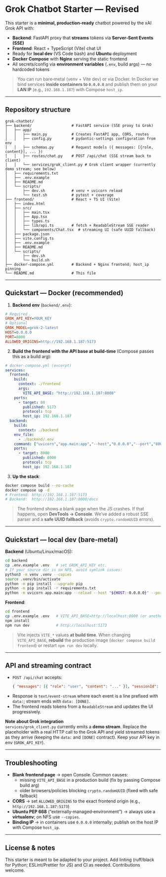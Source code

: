 # Grok Chatbot Starter — Revised

This starter is a **minimal, production‑ready** chatbot powered by the xAI Grok API with:

- **Backend**: FastAPI proxy that **streams** tokens via **Server‑Sent Events (SSE)**
- **Frontend**: React + TypeScript (Vite) chat UI
- Ready for **local dev** (VS Code bash) and **Ubuntu** deployment
- **Docker Compose** with **Nginx** serving the static frontend
- All secrets/config via **environment variables** (`.env`, build args) — no hardcoded tokens

> You can run bare‑metal (venv + Vite dev) or via Docker. In Docker we bind services **inside containers to `0.0.0.0`** and publish them on your **LAN IP** (e.g., `192.168.1.187`) with Compose `host_ip`.

---

## Repository structure

```
grok-chatbot/
├── backend/                  # FastAPI service (SSE proxy to Grok)
│   ├── app/
│   │   ├── main.py           # Creates FastAPI app, CORS, routes
│   │   ├── config.py         # pydantic-settings configuration from env
│   │   ├── schemas.py        # Request models ({ messages: [{role, content}], ... })
│   │   ├── routes/chat.py    # POST /api/chat (SSE stream back to client)
│   │   └── services/grok_client.py # Grok client wrapper (currently demo stream; see below)
│   ├── requirements.txt
│   ├── .env.example
│   ├── README.md
│   └── scripts/
│       ├── dev.sh            # venv + uvicorn reload
│       └── test.sh           # pytest + coverage
├── frontend/                 # React + TS UI (Vite)
│   ├── index.html
│   ├── src/
│   │   ├── main.tsx
│   │   ├── App.tsx
│   │   ├── types.ts
│   │   ├── lib/api.ts        # fetch + ReadableStream SSE reader
│   │   └── components/Chat.tsx  # streaming UI (safe UUID fallback)
│   ├── package.json
│   ├── vite.config.ts
│   ├── .env.example
│   ├── README.md
│   └── scripts/
│       ├── dev.sh
│       └── build.sh
├── docker-compose.yml        # Backend + Nginx frontend; host_ip pinning
└── README.md                 # This file
```

---

## Quickstart — Docker (recommended)

1) **Backend env** (`backend/.env`):
```ini
# Required
GROK_API_KEY=YOUR_KEY
# Optional
GROK_MODEL=grok-2-latest
HOST=0.0.0.0
PORT=8000
ALLOWED_ORIGINS=http://192.168.1.187:5173
```

2) **Build the frontend with the API base at build‑time** (Compose passes this as a build arg):
```yaml
# docker-compose.yml (excerpt)
services:
  frontend:
    build:
      context: ./frontend
      args:
        VITE_API_BASE: "http://192.168.1.187:8000"
    ports:
      - target: 80
        published: 5173
        protocol: tcp
        host_ip: 192.168.1.187
  backend:
    build:
      context: ./backend
    env_file:
      - ./backend/.env
    command: ["uvicorn","app.main:app","--host","0.0.0.0","--port","8000"]
    ports:
      - target: 8000
        published: 8000
        protocol: tcp
        host_ip: 192.168.1.187
```

3) **Up the stack**:
```bash
docker compose build --no-cache
docker compose up -d
# Frontend: http://192.168.1.187:5173
# Backend:  http://192.168.1.187:8000/docs
```

> The frontend shows a blank page when the JS crashes. If that happens, open **DevTools → Console**. We’ve added a robust SSE parser and a **safe UUID fallback** (avoids `crypto.randomUUID` errors).

---

## Quickstart — local dev (bare‑metal)

**Backend** (Ubuntu/Linux/macOS):
```bash
cd backend
cp .env.example .env   # set GROK_API_KEY etc.
# If your source dir is on NFS, avoid symlink issues:
python3 -m venv .venv --copies
source .venv/bin/activate
python -m pip install --upgrade pip
python -m pip install -r requirements.txt
python -m uvicorn app.main:app --reload --host "${HOST:-0.0.0.0}" --port "${PORT:-8000}"
```

**Frontend**:
```bash
cd frontend
cp .env.example .env   # VITE_API_BASE=http://localhost:8000 (or another host)
npm install
npm run dev            # http://localhost:5173
```

> Vite injects `VITE_*` values **at build time**. When changing `VITE_API_BASE`, **rebuild** the production image (`docker compose build frontend`) or restart `npm run dev` locally.

---

## API and streaming contract

- `POST /api/chat` accepts:
  ```json
  { "messages": [{ "role": "user", "content": "..." }], "sessionId": "optional" }
  ```
- Response is `text/event-stream` where each event is a line prefixed with `data:`; stream ends with `data: [DONE]`.
- The frontend reads tokens from a `ReadableStream` and updates the UI progressively.

**Note about Grok integration**  
`services/grok_client.py` currently emits a **demo stream**. Replace the placeholder with a real HTTP call to the Grok API and yield streamed tokens as they arrive (keeping the `data:` and `[DONE]` contract). Keep your API key in env (`GROK_API_KEY`).

---

## Troubleshooting

- **Blank frontend page** → open Console. Common causes:
  - missing `VITE_API_BASE` in a production build (fix by passing Compose build arg)
  - older browsers/policies blocking `crypto.randomUUID` (fixed with safe fallback)
- **CORS** → set `ALLOWED_ORIGINS` to the exact frontend origin (e.g., `http://192.168.1.187:5173`)
- **Ubuntu PEP 668** (“externally‑managed‑environment”) → always use a **virtualenv**; on NFS use `--copies`.
- **Binding IP** → in containers use `0.0.0.0` internally; publish on the host IP with Compose `host_ip`.

---

## License & notes

This starter is meant to be adapted to your project. Add linting (ruff/black for Python; ESLint/Prettier for JS) and CI as needed. Contributions welcome.
